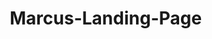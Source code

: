 # Marcus-Landing-Page
<!DOCTYPE html>
<html lang="en">
<head>
    <meta charset="UTF-8">
    <meta name="viewport" content="width=device-width, initial-scale=1.0">
    <title>Four-Digit 90 Challenge - Get Your First 1,000 YouTube Subscribers in 90 Days</title>
    <style>
        * {
            margin: 0;
            padding: 0;
            box-sizing: border-box;
        }
        
        html, body {
            overflow-x: hidden;
            font-family: 'Arial', sans-serif;
            line-height: 1.6;
            color: #333;
            background-color: #f8f9fa;
        }
        
        .container {
            width: 100%;
            max-width: 800px;
            margin: 0 auto;
            padding: 0 20px;
        }
        
        .hero-section {
            background: linear-gradient(135deg, #FF6B6B, #FF8E53);
            color: white;
            padding: 60px 0;
            text-align: center;
        }
        
        .preheader {
            font-size: 0.9em;
            margin-bottom: 20px;
            opacity: 0.9;
        }
        
        .hero-header {
            font-size: 3.2em;
            font-weight: bold;
            margin-bottom: 20px;
            line-height: 1.2;
        }
        
        .hero-subheader {
            font-size: 1.4em;
            margin-bottom: 30px;
            font-weight: 300;
            line-height: 1.4;
        }
        
        .vsl-container {
            position: relative;
            margin: 30px 0;
            display: inline-block;
        }
        
        .vsl-thumbnail {
            width: 100%;
            max-width: 500px;
            height: 280px;
            background: #000;
            border-radius: 10px;
            position: relative;
            cursor: pointer;
            overflow: hidden;
        }
        
        .play-button {
            position: absolute;
            top: 50%;
            left: 50%;
            transform: translate(-50%, -50%);
            width: 80px;
            height: 80px;
            background: rgba(255, 255, 255, 0.9);
            border-radius: 50%;
            display: flex;
            align-items: center;
            justify-content: center;
            font-size: 2em;
            color: #FF6B6B;
            transition: all 0.3s ease;
        }
        
        .play-button:hover {
            background: white;
            transform: translate(-50%, -50%) scale(1.1);
        }
        
        .cta-button {
            display: inline-block;
            background: #28a745;
            color: white;
            padding: 20px 40px;
            font-size: 1.3em;
            font-weight: bold;
            text-decoration: none;
            border-radius: 8px;
            transition: all 0.3s ease;
            margin: 20px 0;
            text-transform: uppercase;
            letter-spacing: 1px;
        }
        
        .cta-button:hover {
            background: #218838;
            transform: translateY(-2px);
            box-shadow: 0 8px 25px rgba(40, 167, 69, 0.3);
        }
        
        .section {
            padding: 80px 0;
            width: 100%;
        }
        
        .section:nth-child(even) {
            background: white;
        }
        
        .section-header {
            font-size: 2.8em;
            font-weight: bold;
            margin-bottom: 30px;
            text-align: center;
            color: #333;
            line-height: 1.3;
        }
        
        .section-content {
            font-size: 1.2em;
            line-height: 1.8;
            margin-bottom: 30px;
        }
        
        .section-content p {
            margin-bottom: 20px;
        }
        
        .highlight {
            background: #FFF3CD;
            padding: 3px 8px;
            border-radius: 4px;
            font-weight: bold;
        }
        
        .bullet-points {
            list-style: none;
            margin: 30px 0;
        }
        
        .bullet-points li {
            margin-bottom: 20px;
            padding-left: 30px;
            position: relative;
            font-size: 1.1em;
            line-height: 1.6;
        }
        
        .bullet-points li:before {
            content: "✓";
            position: absolute;
            left: 0;
            color: #28a745;
            font-weight: bold;
            font-size: 1.2em;
        }
        
        .testimonial {
            background: #f8f9fa;
            border-left: 5px solid #FF6B6B;
            padding: 30px;
            margin: 30px 0;
            border-radius: 8px;
        }
        
        .testimonial-text {
            font-style: italic;
            font-size: 1.1em;
            margin-bottom: 15px;
            line-height: 1.6;
        }
        
        .testimonial-author {
            font-weight: bold;
            color: #666;
        }
        
        .price-box {
            background: white;
            border: 3px solid #FF6B6B;
            border-radius: 15px;
            padding: 40px;
            text-align: center;
            margin: 40px 0;
            box-shadow: 0 10px 30px rgba(0,0,0,0.1);
        }
        
        .price {
            font-size: 3em;
            font-weight: bold;
            color: #FF6B6B;
            margin-bottom: 20px;
        }
        
        .guarantee {
            background: #D4F3D4;
            border: 2px solid #28a745;
            border-radius: 10px;
            padding: 25px;
            margin: 30px 0;
            text-align: center;
        }
        
        .guarantee-header {
            font-size: 1.4em;
            font-weight: bold;
            color: #155724;
            margin-bottom: 10px;
        }
        
        .faq-item {
            margin-bottom: 30px;
            border-bottom: 1px solid #eee;
            padding-bottom: 20px;
        }
        
        .faq-question {
            font-size: 1.3em;
            font-weight: bold;
            margin-bottom: 15px;
            color: #FF6B6B;
        }
        
        .faq-answer {
            font-size: 1.1em;
            line-height: 1.6;
        }
        
        .urgency-box {
            background: #FFE5E5;
            border: 2px solid #FF6B6B;
            border-radius: 10px;
            padding: 30px;
            margin: 30px 0;
            text-align: center;
        }
        
        .urgency-header {
            font-size: 1.6em;
            font-weight: bold;
            color: #C82333;
            margin-bottom: 15px;
        }
        
        @media (max-width: 1024px) {
            .hero-header {
                font-size: 2.8em;
            }
            .section-header {
                font-size: 2.4em;
            }
        }
        
        @media (max-width: 768px) {
            .container {
                padding: 0 15px;
            }
            
            .hero-header {
                font-size: 2.2em;
            }
            
            .hero-subheader {
                font-size: 1.2em;
            }
            
            .section-header {
                font-size: 2em;
            }
            
            .section-content {
                font-size: 1.1em;
            }
            
            .cta-button {
                padding: 15px 30px;
                font-size: 1.1em;
            }
            
            .vsl-thumbnail {
                height: 200px;
            }
            
            .price {
                font-size: 2.5em;
            }
        }
        
        @media (max-width: 480px) {
            .hero-header {
                font-size: 1.8em;
            }
            
            .section-header {
                font-size: 1.6em;
            }
            
            .section {
                padding: 50px 0;
            }
        }
    </style>
</head>
<body>
    <!-- HERO SECTION -->
    <section class="hero-section">
        <div class="container">
            <div class="preheader">
                Attention: Struggling YouTubers with fewer than 100 subscribers...
            </div>
            
            <h1 class="hero-header">
                Get Your First 1,000 YouTube Subscribers in Just 90 Days
            </h1>
            
            <div class="hero-subheader">
                Using the proven "Four-Digit 90" system — without creating viral content, buying fake followers, or spending years grinding in the dark
            </div>
            
            <div class="vsl-container">
                <div class="vsl-thumbnail">
                    <div class="play-button">▶</div>
                </div>
            </div>
            
            <a href="#offer" class="cta-button">Start the Challenge Now</a>
        </div>
    </section>

    <!-- PROBLEM IDENTIFICATION -->
    <section class="section">
        <div class="container">
            <h2 class="section-header">
                Here's What Keeps You Awake at 2 AM...
            </h2>
            
            <div class="section-content">
                <p>You've been creating YouTube content for months...</p>
                
                <p>Maybe even years.</p>
                
                <p>You pour your heart into every video. You spend hours editing. You craft the perfect thumbnail. You write compelling titles.</p>
                
                <p>Then you hit "publish"...</p>
                
                <p>And <strong>crickets</strong>.</p>
                
                <p>14 views. 2 likes. Zero comments.</p>
                
                <p>Your subscriber count? Still stuck at that embarrassing double-digit number that makes you want to hide your channel from friends.</p>
                
                <p>You've tried everything the "gurus" told you:</p>
                
                <ul class="bullet-points">
                    <li>Follow trending topics (but everyone else is doing the same thing)</li>
                    <li>Post consistently (but consistent failure still equals failure)</li>
                    <li>Engage with other channels (but they ignore you completely)</li>
                    <li>Buy expensive courses (that give you information overload without results)</li>
                </ul>
                
                <p>Meanwhile, you watch other creators with terrible content get thousands of subscribers seemingly overnight...</p>
                
                <p>And you're left wondering: <em>"What the hell am I doing wrong?"</em></p>
                
                <p>Here's the brutal truth: <span class="highlight">Most YouTube advice is either outdated, too generic, or designed for creators who already have an audience.</span></p>
                
                <p>What you need isn't another "tips and tricks" video...</p>
                
                <p>You need a <strong>proven system</strong> that works specifically for small channels looking to hit their first major milestone.</p>
            </div>
        </div>
    </section>

    <!-- ORIGIN STORY -->
    <section class="section">
        <div class="container">
            <h2 class="section-header">
                How I Went from 47 Subscribers to 10,000+ Using a "Backwards" Approach
            </h2>
            
            <div class="section-content">
                <p>Three years ago, I was exactly where you are now.</p>
                
                <p>My gaming channel had 47 subscribers after 8 months of grinding.</p>
                
                <p>I was working 60-hour weeks at my day job, then coming home to spend 3-4 hours editing videos that nobody watched.</p>
                
                <p>My wife thought I was losing my mind.</p>
                
                <p>My friends made jokes about my "YouTube phase."</p>
                
                <p>I was ready to quit...</p>
                
                <p>Until I noticed something weird about the channels that were actually growing.</p>
                
                <p>They weren't following the traditional advice.</p>
                
                <p>Instead of chasing viral content, they were building something I call <strong>"subscriber magnets"</strong> — specific types of content that turned casual viewers into loyal subscribers almost automatically.</p>
                
                <p>Instead of posting randomly, they followed precise timing patterns that maximized their reach.</p>
                
                <p>Instead of hoping the algorithm would notice them, they were gaming the system using psychological triggers most creators never learn.</p>
                
                <p>I reverse-engineered their exact methods...</p>
                
                <p>And in 90 days, I went from 47 subscribers to 1,247.</p>
                
                <p>Within 6 months: 5,000 subscribers.</p>
                
                <p>Within a year: 15,000 subscribers and my first $10,000 month.</p>
                
                <p>The difference? <span class="highlight">I stopped following generic YouTube advice and started using a day-by-day blueprint designed specifically for small channels.</span></p>
            </div>
        </div>
    </section>

    <!-- SOLUTION REVELATION -->
    <section class="section">
        <div class="container">
            <h2 class="section-header">
                Introducing the "Four-Digit 90" System
            </h2>
            
            <div class="section-content">
                <p>Here's how the Four-Digit 90 system works:</p>
                
                <p><strong>Day 1-30: Foundation Phase</strong><br>
                You'll build your "subscriber magnet" content pillars and optimize your channel for maximum conversion. No more guessing what to create.</p>
                
                <p><strong>Day 31-60: Acceleration Phase</strong><br>
                You'll implement advanced psychological triggers and community-building strategies that turn viewers into subscribers automatically.</p>
                
                <p><strong>Day 61-90: Momentum Phase</strong><br>
                You'll scale your most successful content types and build systems that keep growing your channel even when you're not actively posting.</p>
                
                <p>Each day, you get:</p>
                
                <ul class="bullet-points">
                    <li><strong>One focused video mission (10-30 minutes)</strong> → So you know exactly what strategy to implement without information overload → You become the creator who always knows their next move</li>
                    <li><strong>A specific "Take Action" checklist (1-2 hours max)</strong> → So you stop wasting time on activities that don't grow subscribers → You become someone who gets results, not just busy work</li>
                    <li><strong>Access to our private Discord mastermind</strong> → So you get real-time feedback and stay motivated when doubt creeps in → You become part of an exclusive community of serious creators</li>
                    <li><strong>Direct access to me and my team</strong> → So you never get stuck wondering if you're doing something wrong → You become confident in every decision you make</li>
                </ul>
                
                <div class="testimonial">
                    <div class="testimonial-text">
                        "I was stuck at 127 subscribers for over a year. After following the Four-Digit 90 system, I hit 1,000 subscribers in 73 days. The daily missions kept me focused and the Discord group kept me accountable. This actually works."
                    </div>
                    <div class="testimonial-author">
                        — Sarah K., Lifestyle Channel
                    </div>
                </div>
                
                <p>This isn't another course you'll buy and never finish.</p>
                
                <p>This is a <strong>daily accountability system</strong> that makes getting 1,000 subscribers feel inevitable instead of impossible.</p>
            </div>
        </div>
    </section>

    <!-- PRODUCT INTRODUCTION -->
    <section class="section">
        <div class="container">
            <h2 class="section-header">
                Everything You Get Inside the Four-Digit 90 Challenge
            </h2>
            
            <div class="section-content">
                <p>When you join today, here's everything you get instant access to:</p>
                
                <ul class="bullet-points">
                    <li><strong>90 Daily Video Missions</strong> → Each one teaches you a specific growth strategy and takes 10-30 minutes to watch → You become someone who implements proven systems instead of guessing</li>
                    <li><strong>90 "Take Action" Checklists</strong> → Step-by-step tasks that take 1-2 hours per day max → You become the creator who consistently takes the right actions</li>
                    <li><strong>Private FD90 Discord Mastermind</strong> → Real-time support, feedback, and accountability from serious creators → You become part of an exclusive community that actually helps each other succeed</li>
                    <li><strong>Direct Team Access</strong> → Get your questions answered by people who've actually grown channels → You become confident knowing you're never stuck or alone</li>
                    <li><strong>Bonus: "Grow Your Gaming Channel" Video Course</strong> → Specialized strategies for gaming creators → You become unstoppable in the most competitive YouTube niche</li>
                    <li><strong>Bonus: "Full-Time Creator Blueprint" Masterclass</strong> → How to turn your 1,000 subscribers into your first $5,000 month → You become someone who actually makes money from YouTube</li>
                </ul>
                
                <p>Compare this to hiring me directly for one-on-one coaching (which costs $4,000 per day)...</p>
                
                <p>Or compare it to the months you'll waste trying to figure this out on your own...</p>
                
                <p>Or compare it to staying stuck at your current subscriber count for another year while watching other creators pass you by...</p>
                
                <p>The choice is obvious.</p>
            </div>
        </div>
    </section>

    <!-- OFFER STRUCTURE -->
    <section class="section">
        <div class="container">
            <h2 class="section-header">
                Get All of This for Just $297 Today
            </h2>
            
            <div class="price-box">
                <div class="price">$297</div>
                <p style="font-size: 1.2em; margin-bottom: 20px;">Complete Four-Digit 90 Challenge + All Bonuses</p>
                <p style="margin-bottom: 30px;">Lifetime access • Start immediately • No monthly fees</p>
                
                <a href="#join" class="cta-button">Start the Challenge Now</a>
            </div>
            
            <div class="guarantee">
                <div class="guarantee-header">My "1,000 Subscribers or Your Money Back" Guarantee</div>
                <p>If you complete all 90 daily missions and don't reach 1,000 subscribers, I'll refund every penny. No questions asked. The risk is entirely on me.</p>
            </div>
            
            <div class="urgency-box">
                <div class="urgency-header">Why You Need to Start Today</div>
                <p>Every day you wait is another day your competitors get ahead. YouTube's algorithm rewards consistent creators, and the best time to plant a tree was 20 years ago. The second best time is right now.</p>
            </div>
            
            <div style="text-align: center; margin: 40px 0;">
                <a href="#join" class="cta-button">Yes, I Want My First 1,000 Subscribers</a>
            </div>
        </div>
    </section>

    <!-- FAQ SECTION -->
    <section class="section">
        <div class="container">
            <h2 class="section-header">
                Questions? I've Got Answers.
            </h2>
            
            <div class="faq-item">
                <div class="faq-question">What if I don't have time for 1-2 hours per day?</div>
                <div class="faq-answer">You can stretch the challenge to 180 days if needed. But here's the thing — you're already spending time creating content that doesn't work. This system makes every minute count toward actual subscriber growth. Most people find they save time because they're no longer wasting hours on ineffective strategies.</div>
            </div>
            
            <div class="faq-item">
                <div class="faq-question">Will this work for my niche?</div>
                <div class="faq-answer">The Four-Digit 90 system works for any niche because it's based on YouTube's fundamental psychology and algorithm patterns. Whether you're doing gaming, lifestyle, business, or cooking — these principles work. Plus, you get specialized bonus training for gaming channels.</div>
            </div>
            
            <div class="faq-item">
                <div class="faq-question">What if I'm a complete beginner?</div>
                <div class="faq-answer">Perfect. It's actually easier to build good habits from the start than to fix bad ones later. The system is designed for creators at any level, but beginners often see the fastest results because they implement everything correctly from day one.</div>
            </div>
            
            <div class="faq-item">
                <div class="faq-question">Is $297 really worth it?</div>
                <div class="faq-answer">Think about what you've already invested in your channel — your time, equipment, software, failed courses. Now think about staying stuck at your current subscriber count for another year. The real question isn't whether $297 is worth it — it's whether getting 1,000 subscribers in 90 days is worth $297. (Spoiler: It is.)</div>
            </div>
            
            <div class="faq-item">
                <div class="faq-question">What if the guarantee is too good to be true?</div>
                <div class="faq-answer">I can offer this guarantee because the system works when you work it. I've seen hundreds of creators go from stuck to 1,000+ subscribers using these exact methods. The only way you don't get results is if you don't do the work — and honestly, if you're not willing to do 1-2 hours a day for 90 days to change your life, then YouTube probably isn't for you anyway.</div>
            </div>
            
            <div style="text-align: center; margin: 60px 0;">
                <a href="#join" class="cta-button">Stop Making Excuses — Start Growing Today</a>
            </div>
        </div>
    </section>
</body>
</html>
